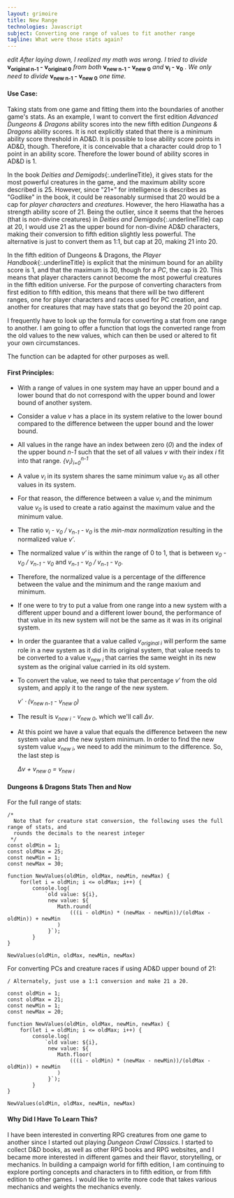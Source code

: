 ```yaml
---
layout: grimoire
title: New Range
technologies: Javascript
subject: Converting one range of values to fit another range
tagline: What were those stats again?
---
```


*edit After laying down, I realized my math was wrong. I tried to divide* **v<sub>original n-1</sub> - v<sub>original 0</sub>**
*from both* **v<sub>new n-1</sub> - v<sub>new 0</sub>** *and* **v<sub>i</sub> - v<sub>0</sub>** *. We only need to divide* **v<sub>new n-1</sub> - v<sub>new 0</sub>** *one time.*

#### Use Case: 
Taking stats from one game and fitting them into the boundaries of another game's stats. As an example, I want to convert the first
edition *Advanced Dungeons & Dragons* ability scores into the new fifth edition *Dungeons & Dragons* ability scores. It is not explicitly stated that there is a minimum ability score threshold in AD&D. It is possible to lose ability score points in AD&D, though. Therefore, it is conceivable that a character could drop to 1 point in an ability score. Therefore the lower bound of ability scores in AD&D is 1.

In the book *Deities and Demigods*{:.underlineTitle}, it gives stats for the most powerful creatures in the game, and the maximum ability score described is 25. However, since "21+" for intelligence is describes as "Godlike" in the book, it could be reasonably surmised that 20 would be a cap for *player characters* and *creatures*. However, the hero Hiawatha has a strength ability score of 21. Being the outlier, since it seems that the heroes (that is non-divine creatures) in *Deities and Demigods*{:.underlineTitle} cap at 20, I would use 21 as the upper bound for non-divine AD&D characters, making their conversion to fifth edition slightly less powerful. The alternative is just to convert them as 1:1, but cap at 20, making 21 into 20.

In the fifth edition of Dungeons & Dragons, the *Player Handbook*{:.underlineTitle} is explicit that the minimum bound for an ability score is 1, and that the maximum is 30, though for a *PC*, the cap is 20. This means that player characters cannot become the most powerful creatures in the fifth edition universe. For the purpose of converting characters from first edition to fifth edition, this means that there will be two different ranges, one for player characters and races used for PC creation, and another for creatures that may have stats that go beyond the 20 point cap.

I frequently have to look up the formula for converting a stat from one range to another. I am going to offer a function that logs the converted range from the old values to the new values, which can then be used or altered to fit your own circumstances.

The function can be adapted for other purposes as well.

#### First Principles: 
* With a range of values in one system may have an upper bound and a lower bound that do not
  correspond with the upper bound and lower bound of another system.
* Consider a value *v* has a place in its system relative to the lower bound compared to the difference between the upper bound and the lower bound.
* All values in the range have an index between zero (*0*) and the index of the upper bound *n-1* such that the set of all values
  *v* with their index *i* fit into that range.
	*{v<sub>i</sub>}<sub>i=0</sub><sup>n-1</sup>*
* A value *v<sub>i</sub>* in its system shares the same minimum value *v<sub>0</sub>* as all other values in its system.
* For that reason, the difference between a value *v<sub>i</sub>* and the minimum value *v<sub>0</sub>* is used to create
  a ratio against the maximum value and the minimum value.
* The ratio *v<sub>i</sub> - v<sub>0</sub> / v<sub>n-1</sub> - v<sub>0</sub>* is the *min-max normalization* resulting in 
  the normalized value *v′*.
* The normalized value *v′* is within the range of 0 to 1, that is between  *v<sub>0</sub> - v<sub>0</sub> / v<sub>n-1</sub> - v<sub>0</sub>* and *v<sub>n-1</sub> - v<sub>0</sub> / v<sub>n-1</sub> - v<sub>0</sub>*.
* Therefore, the normalized value is a percentage of the difference between the value and the minimum and the range maxium and minimum.
* If one were to try to put a value from one range into a new system with a different upper bound
  and a different lower bound, the performance of that value in its new system will not be the same
  as it was in its original system.
* In order the guarantee that a value called *v<sub>original i</sub>* will perform the same role in a new system as it did in its
  original system, that value needs to be converted to a value *v<sub>new i</sub>* that carries the same weight in its
  new system as the original value carried in its old system.
* To convert the value, we need to take that percentage *v′* from the old system, and apply it to the range of the new system.

  *v′ ⋅ (v<sub>new n-1</sub> - v<sub>new 0</sub>)*
* The result is *v<sub>new i</sub> - v<sub>new 0</sub>*, which we'll call *Δv*. 
* At this point we have a value that equals the difference between the new system value and the new system minimum. In order to find 
  the new system value *v<sub>new i</sub>*, we need to add the minimum to the difference. So, the last step is 

  *Δv + v<sub>new 0</sub> = v<sub>new i</sub>*

#### Dungeons & Dragons Stats Then and Now
For the full range of stats:

```
/* 
  Note that for creature stat conversion, the following uses the full range of stats, and 
  rounds the decimals to the nearest integer	
 */
const oldMin = 1;
const oldMax = 25;
const newMin = 1;
const newMax = 30;

function NewValues(oldMin, oldMax, newMin, newMax) {
	for(let i = oldMin; i <= oldMax; i++) {
		console.log(
			`old value: ${i}, 
			 new value: ${
			 	Math.round(
			 		(((i - oldMin) * (newMax - newMin))/(oldMax - oldMin)) + newMin
			 	)
			 }`);
		}
}

NewValues(oldMin, oldMax, newMin, newMax)
```
For converting PCs and creature races if using AD&D upper bound of 21:
```
/ Alternately, just use a 1:1 conversion and make 21 a 20.
  
const oldMin = 1;
const oldMax = 21;
const newMin = 1;
const newMax = 20;

function NewValues(oldMin, oldMax, newMin, newMax) {
	for(let i = oldMin; i <= oldMax; i++) {
		console.log(
			`old value: ${i}, 
			 new value: ${
			 	Math.floor(
			 		(((i - oldMin) * (newMax - newMin))/(oldMax - oldMin)) + newMin
			 	)
			 }`);
		}
}

NewValues(oldMin, oldMax, newMin, newMax)
```
#### Why Did I Have To Learn This?
I have been interested in converting RPG creatures from one game to another since I started out playing *Dungeon Crawl Classics*.
I started to collect D&D books, as well as other RPG books and RPG websites, and I became more interested in different games and their flavor, storytelling, or mechanics. In building a campaign world for fifth edition, I am continuing to explore porting concepts and characters in to fifth edition, or from fifth edition to other games. I would like to write more code that takes various mechanics and weights the mechanics evenly.